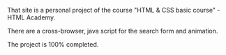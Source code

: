 That site is a personal project of the course "HTML & CSS basic course" - HTML Academy. 


There are a cross-browser, java script for the search form and animation.

The project is 100% completed. 
